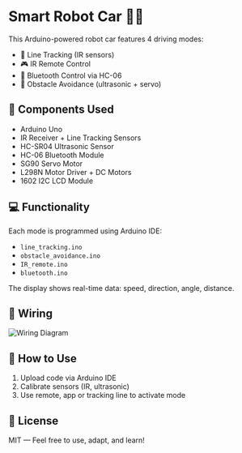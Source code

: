 # Smart Robot Car 🚗🤖

This Arduino-powered robot car features 4 driving modes:
- 🔲 Line Tracking (IR sensors)
- 🎮 IR Remote Control
- 📲 Bluetooth Control via HC-06
- 🛑 Obstacle Avoidance (ultrasonic + servo)

## 🔧 Components Used
- Arduino Uno
- IR Receiver + Line Tracking Sensors
- HC-SR04 Ultrasonic Sensor
- HC-06 Bluetooth Module
- SG90 Servo Motor
- L298N Motor Driver + DC Motors
- 1602 I2C LCD Module

## 💻 Functionality
Each mode is programmed using Arduino IDE:
- `line_tracking.ino`
- `obstacle_avoidance.ino`
- `IR_remote.ino`
- `bluetooth.ino`

The display shows real-time data: speed, direction, angle, distance.

## 📸 Wiring

![Wiring Diagram](images/car_front.jpg)

## 📂 How to Use
1. Upload code via Arduino IDE
2. Calibrate sensors (IR, ultrasonic)
3. Use remote, app or tracking line to activate mode

## 📜 License
MIT — Feel free to use, adapt, and learn!

